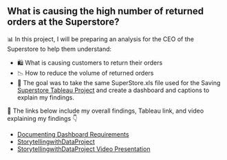 ## What is causing the high number of returned orders at the Superstore? 

📊 In this project, I will be preparing an analysis for the CEO of the Superstore to help them understand:
- 🛍️ What is causing customers to return their orders
- 📉 How to reduce the volume of returned orders
- 🎯 The goal was to take the same SuperStore.xls file used for the Saving [Superstore Tableau Project](https://github.com/timothy-pitts/Data_projects_TripleTen/tree/main/Saving_Superstore_Tableau_Project) and create a dashboard and captions to explain my findings.

:link: The links below include my overall findings, Tableau link, and video explaining my findings :point_down:

- [Documenting Dashboard Requirements](https://docs.google.com/document/d/1Kq_s_07e6RXdjMTu4oub7fUZKRQSE-EmDRw4cNdc6i0/edit?tab=t.0)
- [StorytellingwithDataProject](https://public.tableau.com/app/profile/tim5073/viz/StorytellingwithDataProject_17550485262260/DashboardPresentation)
- [StorytellingwithDataProject Video Presentation](https://drive.google.com/drive/folders/1k-ZJQNW2rdp_kUI0cS9rqlAt2U-2UHor?dmr=1&ec=wgc-drive-hero-goto)
